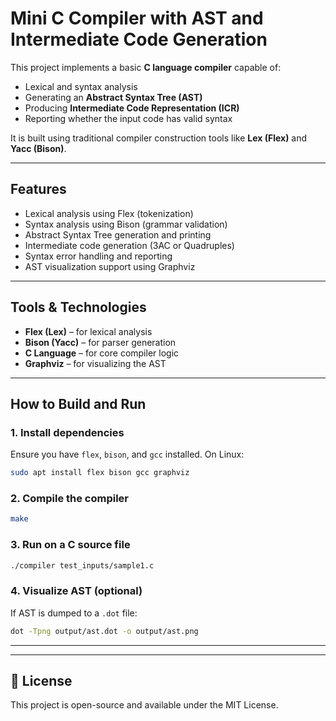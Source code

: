 # Mini C Compiler with AST and Intermediate Code Generation

This project implements a basic **C language compiler** capable of:
- Lexical and syntax analysis
- Generating an **Abstract Syntax Tree (AST)**
- Producing **Intermediate Code Representation (ICR)**
- Reporting whether the input code has valid syntax

It is built using traditional compiler construction tools like **Lex (Flex)** and **Yacc (Bison)**.

---

## Features

- Lexical analysis using Flex (tokenization)
- Syntax analysis using Bison (grammar validation)
- Abstract Syntax Tree generation and printing
- Intermediate code generation (3AC or Quadruples)
- Syntax error handling and reporting
- AST visualization support using Graphviz

---

## Tools & Technologies

- **Flex (Lex)** – for lexical analysis
- **Bison (Yacc)** – for parser generation
- **C Language** – for core compiler logic
- **Graphviz** – for visualizing the AST

---


## How to Build and Run

### 1. Install dependencies

Ensure you have `flex`, `bison`, and `gcc` installed. On Linux:

```bash
sudo apt install flex bison gcc graphviz
```

### 2. Compile the compiler

```bash
make
```

### 3. Run on a C source file

```bash
./compiler test_inputs/sample1.c
```

### 4. Visualize AST (optional)

If AST is dumped to a `.dot` file:

```bash
dot -Tpng output/ast.dot -o output/ast.png
```

---



---

## 📌 License

This project is open-source and available under the MIT License.

